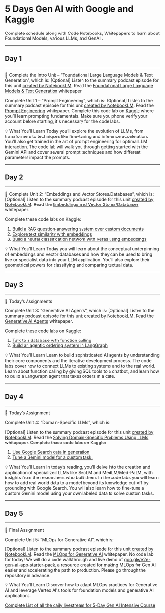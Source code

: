 # 5 Days Gen AI with Google and Kaggle
Complete schedule along with Code Notebooks, Whitepapers to learn about Foundational Models, various LLMs, and GenAI . 

---------
## Day 1
---------
🎒 Complete the Intro Unit – “Foundational Large Language Models & Text Generation”, which is:
[Optional] Listen to the summary podcast episode for this unit [created by NotebookLM](https://www.youtube.com/watch?v=mQDlCZZsOyo).
Read the [Foundational Large Language Models & Text Generation](https://github.com/ankitaguhaoakland/GenAI-5DaysKaggle/blob/main/whitepaper_Foundational%20Large%20Language%20models%20%26%20text%20generation.pdf) whitepaper.

Complete Unit 1 – “Prompt Engineering”, which is:
[Optional] Listen to the summary podcast episode for this unit [created by NotebookLM](https://www.youtube.com/watch?v=F_hJ2Ey4BNc).
Read the [Prompt Engineering](https://github.com/ankitaguhaoakland/GenAI-5DaysKaggle/blob/main/Newwhitepaper_Prompt%20Engineering_v4.pdf) whitepaper.
Complete this code lab on [Kaggle](https://github.com/ankitaguhaoakland/GenAI-5DaysKaggle/blob/main/day-1-prompting.ipynb) where you’ll learn prompting fundamentals. Make sure you phone verify your account before starting, it's necessary for the code labs.

💡 What You’ll Learn
Today you’ll explore the evolution of LLMs, from transformers to techniques like fine-tuning and inference acceleration. You’ll also get trained in the art of prompt engineering for optimal LLM interaction.
The code lab will walk you through getting started with the Gemini API and cover several prompt techniques and how different parameters impact the prompts.

---------
## Day 2
---------
🎒 Complete Unit 2: “Embeddings and Vector Stores/Databases”, which is:
[Optional] Listen to the summary podcast episode for this unit [created by NotebookLM](https://www.youtube.com/watch?v=1CC39K76Nqs).
Read the [Embeddings and Vector Stores/Databases](https://github.com/ankitaguhaoakland/GenAI-5DaysKaggle/blob/main/whitepaper_Embeddings%20%26%20vector%20stores.pdf) whitepaper.

Complete these code labs on Kaggle:
1. [Build a RAG question-answering system over custom documents](https://github.com/ankitaguhaoakland/GenAI-5DaysKaggle/blob/main/day-2-i-document-q-a-with-rag.ipynb)
2. [Explore text similarity with embeddings](https://github.com/ankitaguhaoakland/GenAI-5DaysKaggle/blob/main/day-2-ii-embeddings-and-similarity-scores.ipynb)
3. [Build a neural classification network with Keras using embeddings](https://github.com/ankitaguhaoakland/GenAI-5DaysKaggle/blob/main/day-2-iii-classifying-embeddings-with-keras.ipynb)

💡 What You’ll Learn
Today you will learn about the conceptual underpinning of embeddings and vector databases and how they can be used to bring live or specialist data into your LLM application. You’ll also explore their geometrical powers for classifying and comparing textual data. 

---------
## Day 3
---------
🎒 Today’s Assignments

Complete Unit 3: “Generative AI Agents”, which is: [Optional] Listen to the summary podcast episode for this unit [created by NotebookLM](https://www.youtube.com/watch?v=H4gZd4BCrDQ).
Read the [Generative AI Agents](https://github.com/ankitaguhaoakland/GenAI-5DaysKaggle/blob/main/Newwhitepaper_Agents2.pdf) whitepaper.

Complete these code labs on Kaggle:
 1. [Talk to a database with function calling](https://github.com/ankitaguhaoakland/GenAI-5DaysKaggle/blob/main/day-3-i-function-calling-with-the-gemini-api.ipynb)
 2. [Build an agentic ordering system in LangGraph](https://github.com/ankitaguhaoakland/GenAI-5DaysKaggle/blob/main/day-3-ii-building-an-agent-with-langgraph.ipynb)

💡 What You’ll Learn
Learn to build sophisticated AI agents by understanding their core components and the iterative development process. The code labs cover how to connect LLMs to existing systems and to the real world. Learn about function calling by giving SQL tools to a chatbot, and learn how to build a LangGraph agent that takes orders in a café.

---------
## Day 4
---------
🎒 Today’s Assignment

Complete Unit 4: “Domain-Specific LLMs”, which is:

[Optional] Listen to the summary podcast episode for this unit [created by NotebookLM](https://www.youtube.com/watch?v=b1a4ZOQ8XdI).
Read the [Solving Domain-Specific Problems Using LLMs](https://github.com/ankitaguhaoakland/GenAI-5DaysKaggle/blob/main/Newwhitepaper_Day%204-Solving%20Domain-Specific%20problems%20using%20LLMs.pdf) whitepaper.
Complete these code labs on Kaggle:
1. [Use Google Search data in generation](https://github.com/ankitaguhaoakland/GenAI-5DaysKaggle/blob/main/day-4-i-google-search-grounding.ipynb)
2. [Tune a Gemini model for a custom task.](https://github.com/ankitaguhaoakland/GenAI-5DaysKaggle/blob/main/day-4-ii-fine-tuning-a-custom-model.ipynb)

💡 What You’ll Learn
In today’s reading, you’ll delve into the creation and application of specialized LLMs like SecLM and MedLM/Med-PaLM, with insights from the researchers who built them.
In the code labs you will learn how to add real world data to a model beyond its knowledge cut-off by grounding with Google Search.  You will also learn how to fine-tune a custom Gemini model using your own labeled data to solve custom tasks.

---------
## Day 5
---------
🎒 Final Assignment

Complete Unit 5: “MLOps for Generative AI”, which is:

[Optional] Listen to the summary podcast episode for this unit [created by NotebookLM](https://www.youtube.com/watch?v=k9S6IhiUUj4).
Read the [MLOps for Generative AI](https://github.com/ankitaguhaoakland/GenAI-5DaysKaggle/blob/main/Newwhitepaper_Day%205-Operationalizing%20Generative%20AI%20on%20Vertex%20AI.pdf) whitepaper.
No code lab for today! We will do a code walkthrough and live demo of [goo.gle/e2e-gen-ai-app-starter-pack](https://github.com/GoogleCloudPlatform/generative-ai/tree/main/gemini/sample-apps/e2e-gen-ai-app-starter-pack), a resource created for making MLOps for Gen AI easier and accelerating the path to production. Please go through the repository in advance.

💡 What You’ll Learn
Discover how to adapt MLOps practices for Generative AI and leverage Vertex AI's tools for foundation models and generative AI applications.


[Complete List of all the daily livestream for 5-Day Gen AI Intensive Course](https://www.youtube.com/playlist?list=PLqFaTIg4myu-b1PlxitQdY0UYIbys-2es)
